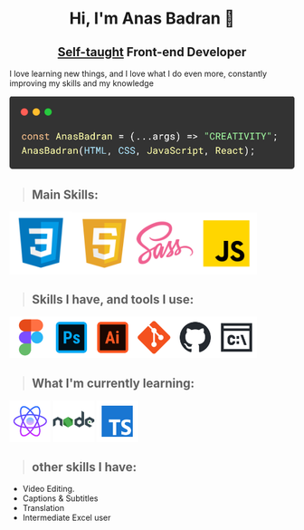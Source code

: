 <h1 align="center">Hi, I'm Anas Badran 👋</h1>

<h2 align="center"><u>Self-taught</u> Front-end Developer</h2>

 I love learning new things, and I love what I do even more, constantly improving my skills and my knowledge

<p align="center">
<img title="" src="./imgs/code.png" alt="Image" width="543">
</p>

> ## Main Skills:

<img  src="./imgs/main/html.png" title="HTML" alt="HTML" width="111"><img src="./imgs/main/css.png" title="CSS" alt="CSS" width="109"><img src="./imgs/main/sass.png" title="SASS || SCSS" alt="SASS" width="109"><img src="./imgs/main/JS.png" title="JavaScript" alt="JavaScript" width="109">

> ## Skills I have, and tools I use:

<img title="Figma" src="./imgs/sub/figma.png" alt="Figma" width="73"><img title="Adobe Photoshope" src="./imgs/sub/photoshop.png" alt="Adobe Photoshope" width="73"><img title="Adobe Illustrator" src="./imgs/sub/ai.png" alt="Adobe Illustrator" width="73"><img title="Git" src="./imgs/sub/git.png" alt="Git" width="73"><img title="GitHub" src="./imgs/sub/github.png" alt="GitHub" width="73"><img title="Command Line" src="./imgs/sub/cmd.png" alt="Command Line" width="73">

> ## What I'm currently learning:

<img title="React" src="./imgs/current/react.png" alt="React" width="73">    <img title="NodeJS" src="./imgs/current/node.png" alt="NOdeJS" width="73">    <img title="TypeScript" src="./imgs/current/typescript.png" alt="TypeScript" width="73">

> ## other skills I have:

- Video Editing.
- Captions & Subtitles
- Translation
- Intermediate Excel user
